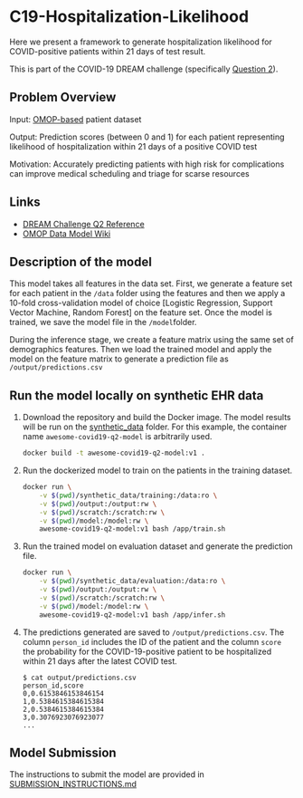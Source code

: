 # C19-Hospitalization-Likelihood
Here we present a framework to generate hospitalization likelihood for COVID-positive patients within 21 days of test result. 

This is part of the COVID-19 DREAM challenge (specifically [Question 2](https://www.synapse.org/#!Synapse:syn21849255/wiki/602406)).

## Problem Overview
Input: [OMOP-based](https://github.com/OHDSI/CommonDataModel/wiki) patient dataset

Output: Prediction scores (between 0 and 1) for each patient representing likelihood of hospitalization within 21 days of a positive COVID test

Motivation: Accurately predicting patients with high risk for complications can improve medical scheduling and triage for scarse resources

## Links
- [DREAM Challenge Q2 Reference](https://www.synapse.org/#!Synapse:syn21849255/wiki/602406)
- [OMOP Data Model Wiki](https://github.com/OHDSI/CommonDataModel/wiki)

## Description of the model

This model takes all features in the data set. First, we generate a feature set for each patient in the `/data` folder using the features and then we apply a 10-fold cross-validation model of choice [Logistic Regression, Support Vector Machine, Random Forest] on the feature set. Once the model is trained, we save the model file in the `/model`folder.

During the inference stage, we create a feature matrix using the same set of demographics features. Then we load the trained model and apply the model on the feature matrix to generate a prediction file as `/output/predictions.csv`


## Run the model locally on synthetic EHR data

1. Download the repository and build the Docker image. The model results will be run on the [synthetic_data](/synthetic_data) folder. For this example, the container name ```awesome-covid19-q2-model``` is arbitrarily used.

    ```bash
    docker build -t awesome-covid19-q2-model:v1 .
    ```

2. Run the dockerized model to train on the patients in the training dataset.

    ```bash
    docker run \
        -v $(pwd)/synthetic_data/training:/data:ro \
        -v $(pwd)/output:/output:rw \
        -v $(pwd)/scratch:/scratch:rw \
        -v $(pwd)/model:/model:rw \
        awesome-covid19-q2-model:v1 bash /app/train.sh
    ```

3. Run the trained model on evaluation dataset and generate the prediction file.

    ```bash
    docker run \
        -v $(pwd)/synthetic_data/evaluation:/data:ro \
        -v $(pwd)/output:/output:rw \
        -v $(pwd)/scratch:/scratch:rw \
        -v $(pwd)/model:/model:rw \
        awesome-covid19-q2-model:v1 bash /app/infer.sh
    ```

4. The predictions generated are saved to `/output/predictions.csv`. The column `person_id` includes the ID of the patient and the column `score` the probability for the COVID-19-positive patient to be hospitalized within 21 days after the latest COVID test.

    ```text
    $ cat output/predictions.csv
    person_id,score
    0,0.6153846153846154
    1,0.5384615384615384
    2,0.5384615384615384
    3,0.3076923076923077
    ...
    ```

## Model Submission
The instructions to submit the model are provided in [SUBMISSION_INSTRUCTIONS.md](SUBMISSION_INSTRUCTIONS.md)